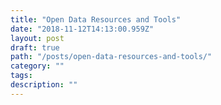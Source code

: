 ```yaml
---
title: "Open Data Resources and Tools"
date: "2018-11-12T14:13:00.959Z"
layout: post
draft: true
path: "/posts/open-data-resources-and-tools/"
category: ""
tags: 
description: ""
---
```

